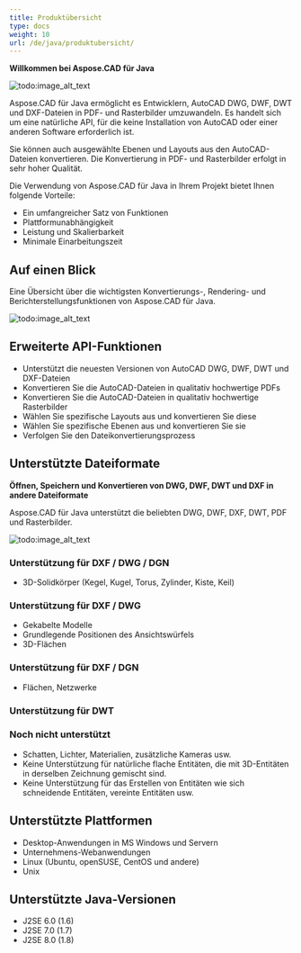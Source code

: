 ```yaml
---
title: Produktübersicht
type: docs
weight: 10
url: /de/java/produktubersicht/
---
```


**Willkommen bei Aspose.CAD für Java**

![todo:image_alt_text](https://i.imgur.com/qHeCKck.png)

Aspose.CAD für Java ermöglicht es Entwicklern, AutoCAD DWG, DWF, DWT und DXF-Dateien in PDF- und Rasterbilder umzuwandeln. Es handelt sich um eine natürliche API, für die keine Installation von AutoCAD oder einer anderen Software erforderlich ist.

Sie können auch ausgewählte Ebenen und Layouts aus den AutoCAD-Dateien konvertieren. Die Konvertierung in PDF- und Rasterbilder erfolgt in sehr hoher Qualität.

Die Verwendung von Aspose.CAD für Java in Ihrem Projekt bietet Ihnen folgende Vorteile:

- Ein umfangreicher Satz von Funktionen
- Plattformunabhängigkeit
- Leistung und Skalierbarkeit
- Minimale Einarbeitungszeit




## **Auf einen Blick**
Eine Übersicht über die wichtigsten Konvertierungs-, Rendering- und Berichterstellungsfunktionen von Aspose.CAD für Java.

![todo:image_alt_text](https://i.imgur.com/vLNnhkj.png)
## **Erweiterte API-Funktionen**
- Unterstützt die neuesten Versionen von AutoCAD DWG, DWF, DWT und DXF-Dateien
- Konvertieren Sie die AutoCAD-Dateien in qualitativ hochwertige PDFs
- Konvertieren Sie die AutoCAD-Dateien in qualitativ hochwertige Rasterbilder
- Wählen Sie spezifische Layouts aus und konvertieren Sie diese
- Wählen Sie spezifische Ebenen aus und konvertieren Sie sie
- Verfolgen Sie den Dateikonvertierungsprozess
## **Unterstützte Dateiformate**
**Öffnen, Speichern und Konvertieren von DWG, DWF, DWT und DXF in andere Dateiformate**

Aspose.CAD für Java unterstützt die beliebten DWG, DWF, DXF, DWT, PDF und Rasterbilder.

![todo:image_alt_text](product-overview_1.png)
### **Unterstützung für DXF / DWG / DGN**
- 3D-Solidkörper (Kegel, Kugel, Torus, Zylinder, Kiste, Keil)
### **Unterstützung für DXF / DWG**
- Gekabelte Modelle
- Grundlegende Positionen des Ansichtswürfels
- 3D-Flächen
### **Unterstützung für DXF / DGN**
- Flächen, Netzwerke
### **Unterstützung für DWT**

### **Noch nicht unterstützt**
- Schatten, Lichter, Materialien, zusätzliche Kameras usw.
- Keine Unterstützung für natürliche flache Entitäten, die mit 3D-Entitäten in derselben Zeichnung gemischt sind.
- Keine Unterstützung für das Erstellen von Entitäten wie sich schneidende Entitäten, vereinte Entitäten usw.
## **Unterstützte Plattformen**
- Desktop-Anwendungen in MS Windows und Servern
- Unternehmens-Webanwendungen
- Linux (Ubuntu, openSUSE, CentOS und andere)
- Unix
## **Unterstützte Java-Versionen**
- J2SE 6.0 (1.6)
- J2SE 7.0 (1.7)
- J2SE 8.0 (1.8)
